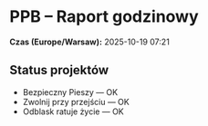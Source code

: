 # PPB – Raport godzinowy
**Czas (Europe/Warsaw):** 2025-10-19 07:21

## Status projektów
- Bezpieczny Pieszy — OK
- Zwolnij przy przejściu — OK
- Odblask ratuje życie — OK

